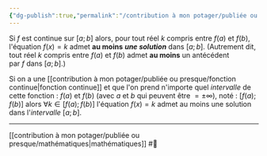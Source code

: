 ```yaml
---
{"dg-publish":true,"permalink":"/contribution à mon potager/publiée ou presque/théorème des valeurs intermédiaires/"}
---
```


Si $f$ est continue sur $[a;b]$ alors, pour tout réel $k$ compris entre $f(a)$ et $f(b)$, l'équation $f(x)=k$ admet **au moins** ***une solution*** dans $[a;b]$.
(Autrement dit, tout réel $k$ compris entre $f(a)$ et $f(b)$ admet **au moins** un antécédent par $f$ dans $[a;b]$.)

Si on a une [[contribution à mon potager/publiée ou presque/fonction continue\|fonction continue]] et que l'on prend n'importe quel *intervalle* de cette fonction : $f(a)$ et $f(b)$ (avec $a$ et $b$ qui peuvent être $=\pm\infty$), noté : $[f(a);f(b)]$ alors $\forall k\in [f(a);f(b)]$ l'équation $f(x)=k$ admet au moins une solution dans l'*intervalle* $[a;b]$.

---
[[contribution à mon potager/publiée ou presque/mathématiques\|mathématiques]] #🌲 